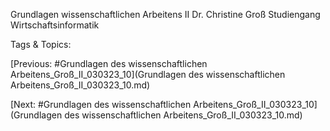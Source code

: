Grundlagen 
wissenschaftlichen 
Arbeitens II
Dr. Christine Groß
Studiengang Wirtschaftsinformatik

   Tags & Topics:
   

[Previous: #Grundlagen des wissenschaftlichen Arbeitens_Groß_II_030323_10](Grundlagen des wissenschaftlichen Arbeitens_Groß_II_030323_10.md)

[Next: #Grundlagen des wissenschaftlichen Arbeitens_Groß_II_030323_10](Grundlagen des wissenschaftlichen Arbeitens_Groß_II_030323_10.md)
